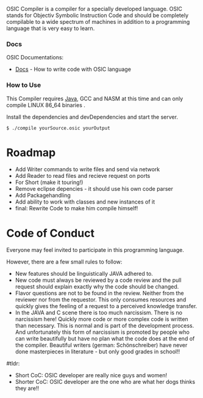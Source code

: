 OSIC Compiler is a compiler for a specially developed language. OSIC stands for Objectiv Symbolic Instruction Code and should be completely compilable to a wide spectrum of machines in addition to a programming language that is very easy to learn.

### Docs

OSIC Documentations:

* [Docs](documenation.md) - How to write code with OSIC language 

### How to Use

This Compiler requires [Java](https://oracle.com/), GCC and NASM at this time and can only compile LINUX 86_64 binaries .

Install the dependencies and devDependencies and start the server.

```sh
$ ./compile yourSource.osic yourOutput 
```

# Roadmap
- Add Writer commands to write files and send via network
- Add Reader to read files and recieve request on ports
- For Short (make it touring!)
- Remove eclipse depencies - it should use his own code parser
- Add Packagehandling
- Add ability to work with classes and new instances of it
- final: Rewrite Code to make him compile himself!

# Code of Conduct

Everyone may feel invited to participate in this programming language.

However, there are a few small rules to follow:
- New features should be linguistically JAVA adhered to.
- New code must always be reviewed by a code review and the pull request should explain exactly why the code should be changed.
- Flavor questions are not to be found in the review. Neither from the reviewer nor from the requestor. This only consumes resources and quickly gives the feeling of a request to a perceived knowledge transfer.
- In the JAVA and C scene there is too much narcissism. There is no narcissism here! Quickly more code or more complex code is written than necessary. This is normal and is part of the development process. And unfortunately this form of narcissism is promoted by people who can write beautifully but have no plan what the code does at the end of the compiler. Beautiful writers (german: Schönschreiber) have never done masterpieces in literature - but only good grades in school!!

#tldr:
- Short CoC: OSIC developer are really nice guys and women!
- Shorter CoC: OSIC developer are the one who are what her dogs thinks they are!!
